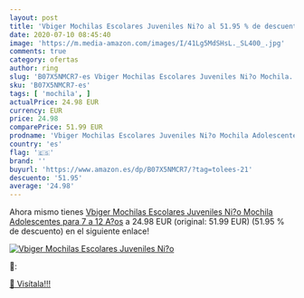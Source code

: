 ```yaml
---
layout: post
title: 'Vbiger Mochilas Escolares Juveniles Ni?o al 51.95 % de descuento'
date: 2020-07-10 08:45:40
image: 'https://m.media-amazon.com/images/I/41Lg5MdSHsL._SL400_.jpg'
comments: true
category: ofertas
author: ring
slug: 'B07X5NMCR7-es Vbiger Mochilas Escolares Juveniles Ni?o Mochila...'
sku: 'B07X5NMCR7-es'
tags: [ 'mochila', ]
actualPrice: 24.98 EUR
currency: EUR
price: 24.98
comparePrice: 51.99 EUR
prodname: 'Vbiger Mochilas Escolares Juveniles Ni?o Mochila Adolescentes para 7 a 12 A?os'
country: 'es'
flag: '🇪🇸'
brand: ''
buyurl: 'https://www.amazon.es/dp/B07X5NMCR7/?tag=tolees-21'
descuento: '51.95'
average: '24.98'
---
```


Ahora mismo tienes [Vbiger Mochilas Escolares Juveniles Ni?o Mochila Adolescentes para 7 a 12 A?os](https://www.amazon.es/dp/B07X5NMCR7/?tag=tolees-21) a 24.98 EUR (original: 51.99 EUR) (51.95 %  de descuento) en el siguiente enlace!

[![Vbiger Mochilas Escolares Juveniles Ni?o](https://m.media-amazon.com/images/I/41Lg5MdSHsL._SL400_.jpg)](https://www.amazon.es/dp/B07X5NMCR7/?tag=tolees-21)

🔎:


[🛒 Visítala!!!](https://www.amazon.es/dp/B07X5NMCR7/?tag=tolees-21)

